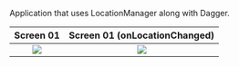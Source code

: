 Application that uses LocationManager along with Dagger.

Screen 01             |  Screen 01 (onLocationChanged)
:-------------------------:|:-------------------------:
![](https://i.imgur.com/tVuJhND.png)  |  ![](https://i.imgur.com/Y3B5JXT.png)
